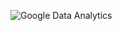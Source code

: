 
![Google Data Analytics](https://github.com/user-attachments/assets/45692e65-aa79-4cc6-a67e-2ffd3107a8ab)
